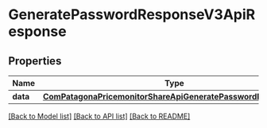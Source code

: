 # GeneratePasswordResponseV3ApiResponse

## Properties
Name | Type | Description | Notes
------------ | ------------- | ------------- | -------------
**data** | [**ComPatagonaPricemonitorShareApiGeneratePasswordResponseV3**](ComPatagonaPricemonitorShareApiGeneratePasswordResponseV3.md) |  | 

[[Back to Model list]](../README.md#documentation-for-models) [[Back to API list]](../README.md#documentation-for-api-endpoints) [[Back to README]](../README.md)


